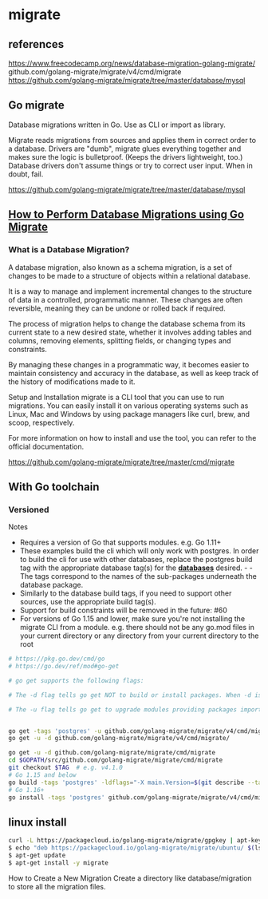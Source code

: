# migrate

## references

<https://www.freecodecamp.org/news/database-migration-golang-migrate/>
github.com/golang-migrate/migrate/v4/cmd/migrate
<https://github.com/golang-migrate/migrate/tree/master/database/mysql>

## Go migrate

Database migrations written in Go. Use as CLI or import as library.

Migrate reads migrations from sources and applies them in correct order to a database.
Drivers are "dumb", migrate glues everything together and makes sure the logic is bulletproof. (Keeps the drivers lightweight, too.)
Database drivers don't assume things or try to correct user input. When in doubt, fail.

<https://github.com/golang-migrate/migrate/tree/master/database/mysql>

## **[How to Perform Database Migrations using Go Migrate](https://www.freecodecamp.org/news/database-migration-golang-migrate/)**

### What is a Database Migration?

A database migration, also known as a schema migration, is a set of changes to be made to a structure of objects within a relational database.

It is a way to manage and implement incremental changes to the structure of data in a controlled, programmatic manner. These changes are often reversible, meaning they can be undone or rolled back if required.

The process of migration helps to change the database schema from its current state to a new desired state, whether it involves adding tables and columns, removing elements, splitting fields, or changing types and constraints.

By managing these changes in a programmatic way, it becomes easier to maintain consistency and accuracy in the database, as well as keep track of the history of modifications made to it.

Setup and Installation
migrate is a CLI tool that you can use to run migrations. You can easily install it on various operating systems such as Linux, Mac and Windows by using package managers like curl, brew, and scoop, respectively.

For more information on how to install and use the tool, you can refer to the official documentation.

<https://github.com/golang-migrate/migrate/tree/master/cmd/migrate>

## With Go toolchain

### Versioned

Notes

- Requires a version of Go that supports modules. e.g. Go 1.11+
- These examples build the cli which will only work with postgres. In order to build the cli for use with other databases, replace the postgres build tag with the appropriate database tag(s) for the **[databases](https://github.com/golang-migrate/migrate/blob/master/database)** desired. - - The tags correspond to the names of the sub-packages underneath the database package.
- Similarly to the database build tags, if you need to support other sources, use the appropriate build tag(s).
- Support for build constraints will be removed in the future: #60
- For versions of Go 1.15 and lower, make sure you're not installing the migrate CLI from a module. e.g. there should not be any go.mod files in your current directory or any directory from your current directory to the root

```bash
# https://pkg.go.dev/cmd/go
# https://go.dev/ref/mod#go-get

# go get supports the following flags:

# The -d flag tells go get NOT to build or install packages. When -d is used, go get will only manage dependencies in go.mod. Using go get without -d to build and install packages is deprecated (as of Go 1.17). In Go 1.18, -d will always be enabled.

# The -u flag tells go get to upgrade modules providing packages imported directly or indirectly by packages named on the command line. Each module selected by -u will be upgraded to its latest version unless it is already required at a higher version (a pre-release).


go get -tags 'postgres' -u github.com/golang-migrate/migrate/v4/cmd/migrate/
go get -u -d github.com/golang-migrate/migrate/v4/cmd/migrate/

go get -u -d github.com/golang-migrate/migrate/cmd/migrate
cd $GOPATH/src/github.com/golang-migrate/migrate/cmd/migrate
git checkout $TAG  # e.g. v4.1.0
# Go 1.15 and below
go build -tags 'postgres' -ldflags="-X main.Version=$(git describe --tags)" -o $GOPATH/bin/migrate $GOPATH/src/github.com/golang-migrate/migrate/cmd/migrate
# Go 1.16+
go install -tags 'postgres' github.com/golang-migrate/migrate/v4/cmd/migrate@$TAG
```

## linux install

```bash
curl -L https://packagecloud.io/golang-migrate/migrate/gpgkey | apt-key add -
$ echo "deb https://packagecloud.io/golang-migrate/migrate/ubuntu/ $(lsb_release -sc) main" > /etc/apt/sources.list.d/migrate.list
$ apt-get update
$ apt-get install -y migrate
```

How to Create a New Migration
Create a directory like database/migration to store all the migration files.
